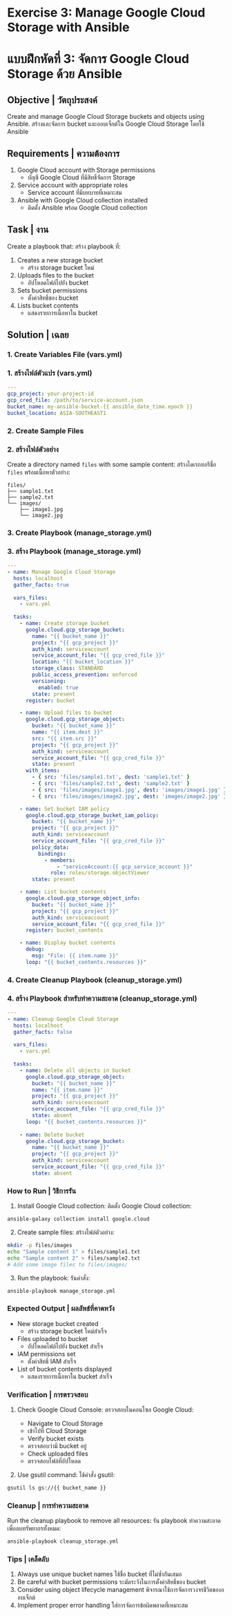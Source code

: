 # Exercise 3: Manage Google Cloud Storage with Ansible
# แบบฝึกหัดที่ 3: จัดการ Google Cloud Storage ด้วย Ansible

## Objective | วัตถุประสงค์
Create and manage Google Cloud Storage buckets and objects using Ansible.
สร้างและจัดการ bucket และออบเจ็กต์ใน Google Cloud Storage โดยใช้ Ansible

## Requirements | ความต้องการ
1. Google Cloud account with Storage permissions
   - บัญชี Google Cloud ที่มีสิทธิ์จัดการ Storage
2. Service account with appropriate roles
   - Service account ที่มีบทบาทที่เหมาะสม
3. Ansible with Google Cloud collection installed
   - ติดตั้ง Ansible พร้อม Google Cloud collection

## Task | งาน
Create a playbook that:
สร้าง playbook ที่:
1. Creates a new storage bucket
   - สร้าง storage bucket ใหม่
2. Uploads files to the bucket
   - อัปโหลดไฟล์ไปยัง bucket
3. Sets bucket permissions
   - ตั้งค่าสิทธิ์ของ bucket
4. Lists bucket contents
   - แสดงรายการเนื้อหาใน bucket

## Solution | เฉลย

### 1. Create Variables File (vars.yml)
### 1. สร้างไฟล์ตัวแปร (vars.yml)
```yaml
---
gcp_project: your-project-id
gcp_cred_file: /path/to/service-account.json
bucket_name: my-ansible-bucket-{{ ansible_date_time.epoch }}
bucket_location: ASIA-SOUTHEAST1
```

### 2. Create Sample Files
### 2. สร้างไฟล์ตัวอย่าง
Create a directory named `files` with some sample content:
สร้างไดเรกทอรีชื่อ `files` พร้อมเนื้อหาตัวอย่าง:
```
files/
├── sample1.txt
├── sample2.txt
└── images/
    ├── image1.jpg
    └── image2.jpg
```

### 3. Create Playbook (manage_storage.yml)
### 3. สร้าง Playbook (manage_storage.yml)
```yaml
---
- name: Manage Google Cloud Storage
  hosts: localhost
  gather_facts: true
  
  vars_files:
    - vars.yml
    
  tasks:
    - name: Create storage bucket
      google.cloud.gcp_storage_bucket:
        name: "{{ bucket_name }}"
        project: "{{ gcp_project }}"
        auth_kind: serviceaccount
        service_account_file: "{{ gcp_cred_file }}"
        location: "{{ bucket_location }}"
        storage_class: STANDARD
        public_access_prevention: enforced
        versioning:
          enabled: true
        state: present
      register: bucket

    - name: Upload files to bucket
      google.cloud.gcp_storage_object:
        bucket: "{{ bucket_name }}"
        name: "{{ item.dest }}"
        src: "{{ item.src }}"
        project: "{{ gcp_project }}"
        auth_kind: serviceaccount
        service_account_file: "{{ gcp_cred_file }}"
        state: present
      with_items:
        - { src: 'files/sample1.txt', dest: 'sample1.txt' }
        - { src: 'files/sample2.txt', dest: 'sample2.txt' }
        - { src: 'files/images/image1.jpg', dest: 'images/image1.jpg' }
        - { src: 'files/images/image2.jpg', dest: 'images/image2.jpg' }

    - name: Set bucket IAM policy
      google.cloud.gcp_storage_bucket_iam_policy:
        bucket: "{{ bucket_name }}"
        project: "{{ gcp_project }}"
        auth_kind: serviceaccount
        service_account_file: "{{ gcp_cred_file }}"
        policy_data:
          bindings:
            - members:
                - "serviceAccount:{{ gcp_service_account }}"
              role: roles/storage.objectViewer
        state: present

    - name: List bucket contents
      google.cloud.gcp_storage_object_info:
        bucket: "{{ bucket_name }}"
        project: "{{ gcp_project }}"
        auth_kind: serviceaccount
        service_account_file: "{{ gcp_cred_file }}"
      register: bucket_contents

    - name: Display bucket contents
      debug:
        msg: "File: {{ item.name }}"
      loop: "{{ bucket_contents.resources }}"
```

### 4. Create Cleanup Playbook (cleanup_storage.yml)
### 4. สร้าง Playbook สำหรับทำความสะอาด (cleanup_storage.yml)
```yaml
---
- name: Cleanup Google Cloud Storage
  hosts: localhost
  gather_facts: false
  
  vars_files:
    - vars.yml
    
  tasks:
    - name: Delete all objects in bucket
      google.cloud.gcp_storage_object:
        bucket: "{{ bucket_name }}"
        name: "{{ item.name }}"
        project: "{{ gcp_project }}"
        auth_kind: serviceaccount
        service_account_file: "{{ gcp_cred_file }}"
        state: absent
      loop: "{{ bucket_contents.resources }}"
      
    - name: Delete bucket
      google.cloud.gcp_storage_bucket:
        name: "{{ bucket_name }}"
        project: "{{ gcp_project }}"
        auth_kind: serviceaccount
        service_account_file: "{{ gcp_cred_file }}"
        state: absent
```

### How to Run | วิธีการรัน
1. Install Google Cloud collection:
   ติดตั้ง Google Cloud collection:
```bash
ansible-galaxy collection install google.cloud
```

2. Create sample files:
   สร้างไฟล์ตัวอย่าง:
```bash
mkdir -p files/images
echo "Sample content 1" > files/sample1.txt
echo "Sample content 2" > files/sample2.txt
# Add some image files to files/images/
```

3. Run the playbook:
   รันคำสั่ง:
```bash
ansible-playbook manage_storage.yml
```

### Expected Output | ผลลัพธ์ที่คาดหวัง
- New storage bucket created
  - สร้าง storage bucket ใหม่สำเร็จ
- Files uploaded to bucket
  - อัปโหลดไฟล์ไปยัง bucket สำเร็จ
- IAM permissions set
  - ตั้งค่าสิทธิ์ IAM สำเร็จ
- List of bucket contents displayed
  - แสดงรายการเนื้อหาใน bucket สำเร็จ

### Verification | การตรวจสอบ
1. Check Google Cloud Console:
   ตรวจสอบในคอนโซล Google Cloud:
   - Navigate to Cloud Storage
   - เข้าไปที่ Cloud Storage
   - Verify bucket exists
   - ตรวจสอบว่ามี bucket อยู่
   - Check uploaded files
   - ตรวจสอบไฟล์ที่อัปโหลด

2. Use gsutil command:
   ใช้คำสั่ง gsutil:
```bash
gsutil ls gs://{{ bucket_name }}
```

### Cleanup | การทำความสะอาด
Run the cleanup playbook to remove all resources:
รัน playbook ทำความสะอาดเพื่อลบทรัพยากรทั้งหมด:
```bash
ansible-playbook cleanup_storage.yml
```

### Tips | เคล็ดลับ
1. Always use unique bucket names
   ใช้ชื่อ bucket ที่ไม่ซ้ำกันเสมอ
2. Be careful with bucket permissions
   ระมัดระวังในการตั้งค่าสิทธิ์ของ bucket
3. Consider using object lifecycle management
   พิจารณาใช้การจัดการวงจรชีวิตของออบเจ็กต์
4. Implement proper error handling
   ใส่การจัดการข้อผิดพลาดที่เหมาะสม
